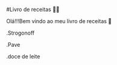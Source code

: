 #Livro de receitas :man_cook:

Olá!!!Bem vindo ao meu livro de receitas :wave:

.Strogonoff

.Pave

.doce de leite

